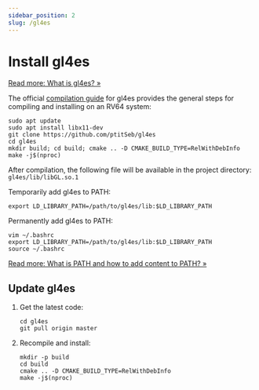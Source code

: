 ```yaml
---
sidebar_position: 2
slug: /gl4es
---
```


# Install gl4es

[Read more: What is gl4es? »](/docs/faq#what-is-gl4es)

The official [compilation guide](https://github.com/ptitSeb/gl4es/blob/master/COMPILE.md) for gl4es provides the general steps for compiling and installing on an RV64 system:

```
sudo apt update
sudo apt install libx11-dev
git clone https://github.com/ptitSeb/gl4es
cd gl4es
mkdir build; cd build; cmake .. -D CMAKE_BUILD_TYPE=RelWithDebInfo
make -j$(nproc)
```

After compilation, the following file will be available in the project directory: `gl4es/lib/libGL.so.1`

Temporarily add gl4es to PATH:

```shell
export LD_LIBRARY_PATH=/path/to/gl4es/lib:$LD_LIBRARY_PATH
```

Permanently add gl4es to PATH:

```shell
vim ~/.bashrc
export LD_LIBRARY_PATH=/path/to/gl4es/lib:$LD_LIBRARY_PATH
source ~/.bashrc
```

[Read more: What is PATH and how to add content to PATH? »](/docs/faq#what-is-path)

## Update gl4es

1. Get the latest code:
   ```shell
   cd gl4es
   git pull origin master
   ```

2. Recompile and install:
   ```shell
   mkdir -p build
   cd build
   cmake .. -D CMAKE_BUILD_TYPE=RelWithDebInfo
   make -j$(nproc)
   ```
